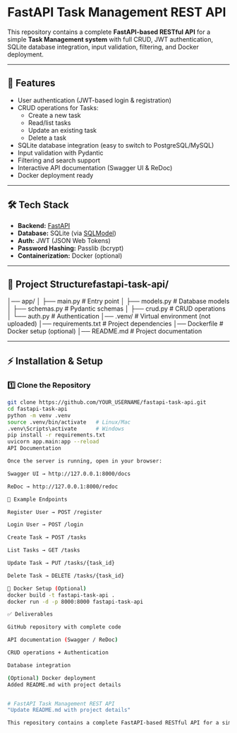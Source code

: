 # FastAPI Task Management REST API

This repository contains a complete **FastAPI-based RESTful API** for a simple **Task Management system** with full CRUD, JWT authentication, SQLite database integration, input validation, filtering, and Docker deployment.

---

## 🚀 Features

- User authentication (JWT-based login & registration)
- CRUD operations for Tasks:
  - Create a new task
  - Read/list tasks
  - Update an existing task
  - Delete a task
- SQLite database integration (easy to switch to PostgreSQL/MySQL)
- Input validation with Pydantic
- Filtering and search support
- Interactive API documentation (Swagger UI & ReDoc)
- Docker deployment ready

---

## 🛠️ Tech Stack

- **Backend:** [FastAPI](https://fastapi.tiangolo.com/)  
- **Database:** SQLite (via [SQLModel](https://sqlmodel.tiangolo.com/))  
- **Auth:** JWT (JSON Web Tokens)  
- **Password Hashing:** Passlib (bcrypt)  
- **Containerization:** Docker (optional)

---

## 📂 Project Structurefastapi-task-api/
│── app/
│ ├── main.py # Entry point
│ ├── models.py # Database models
│ ├── schemas.py # Pydantic schemas
│ ├── crud.py # CRUD operations
│ └── auth.py # Authentication
│── .venv/ # Virtual environment (not uploaded)
│── requirements.txt # Project dependencies
│── Dockerfile # Docker setup (optional)
│── README.md # Project documentation

---

## ⚡ Installation & Setup

### 1️⃣ Clone the Repository
```bash
git clone https://github.com/YOUR_USERNAME/fastapi-task-api.git
cd fastapi-task-api
python -m venv .venv
source .venv/bin/activate   # Linux/Mac
.venv\Scripts\activate      # Windows
pip install -r requirements.txt
uvicorn app.main:app --reload
API Documentation

Once the server is running, open in your browser:

Swagger UI → http://127.0.0.1:8000/docs

ReDoc → http://127.0.0.1:8000/redoc

🔐 Example Endpoints

Register User → POST /register

Login User → POST /login

Create Task → POST /tasks

List Tasks → GET /tasks

Update Task → PUT /tasks/{task_id}

Delete Task → DELETE /tasks/{task_id}

🐳 Docker Setup (Optional)
docker build -t fastapi-task-api .
docker run -d -p 8000:8000 fastapi-task-api

✅ Deliverables

GitHub repository with complete code

API documentation (Swagger / ReDoc)

CRUD operations + Authentication

Database integration

(Optional) Docker deployment
Added README.md with project details


# FastAPI Task Management REST API
"Update README.md with project details"

This repository contains a complete FastAPI-based RESTful API for a simple Task Management system with full CRUD, basic JWT authentication, SQLite database integration, input validation, filtering, and Docker deployment.
